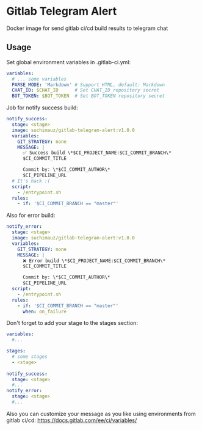 # Gitlab Telegram Alert
Docker image for send gitlab ci/cd build results to telegram chat

## Usage

Set global environment variables in .gitlab-ci.yml:

```Yaml
variables:
  # ... some variables
  PARSE_MODE: 'Markdown' # Support HTML, default: Markdown
  CHAT_ID: $CHAT_ID      # Set CHAT_ID repository secret
  BOT_TOKEN: $BOT_TOKEN  # Set BOT_TOKEN repository secret
```

Job for notify success build:

```Yaml
notify_success:
  stage: <stage>
  image: suchimauz/gitlab-telegram-alert:v1.0.0
  variables:
    GIT_STRATEGY: none
    MESSAGE: |
      ✅ Success build \*$CI_PROJECT_NAME:$CI_COMMIT_BRANCH\*
      $CI_COMMIT_TITLE

      Commit by: \*$CI_COMMIT_AUTHOR\*
      $CI_PIPELINE_URL
  # It's hack :(
  script:
    - /entrypoint.sh
  rules:
    - if: '$CI_COMMIT_BRANCH == "master"'
```

Also for error build:

```Yaml
notify_error:
  stage: <stage>
  image: suchimauz/gitlab-telegram-alert:v1.0.0
  variables:
    GIT_STRATEGY: none
    MESSAGE: |
      ❌ Error build \*$CI_PROJECT_NAME:$CI_COMMIT_BRANCH\*
      $CI_COMMIT_TITLE

      Commit by: \*$CI_COMMIT_AUTHOR\*
      $CI_PIPELINE_URL
  script:
    - /entrypoint.sh
  rules:
    - if: '$CI_COMMIT_BRANCH == "master"'
      when: on_failure
```

Don't forget to add your stage to the stages section:

```Yaml
variables: 
  #...

stages:
  # some stages
  - <stage>
  
notify_success:
  stage: <stage>
  #...
notify_error:
  stage: <stage>
  #...
```

Also you can customize your message as you like using environments from gitlab ci/cd: https://docs.gitlab.com/ee/ci/variables/
